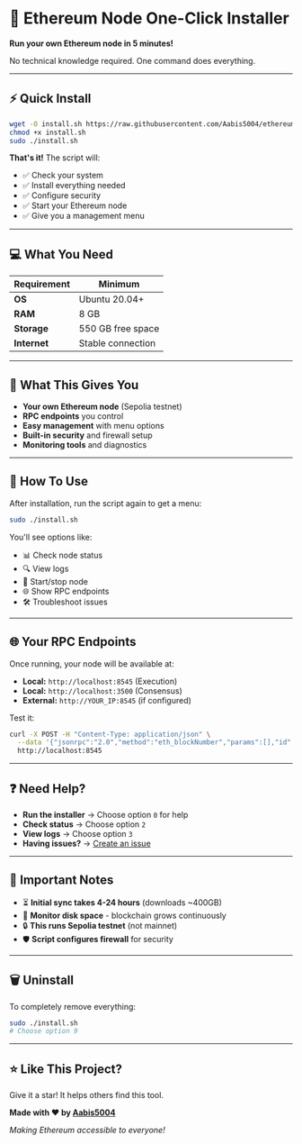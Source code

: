 # 🚀 Ethereum Node One-Click Installer

**Run your own Ethereum node in 5 minutes!**

No technical knowledge required. One command does everything.

---

## ⚡ Quick Install

```bash
wget -O install.sh https://raw.githubusercontent.com/Aabis5004/ethereum-node-installer/main/install.sh
chmod +x install.sh
sudo ./install.sh
```

**That's it!** The script will:
- ✅ Check your system
- ✅ Install everything needed  
- ✅ Configure security
- ✅ Start your Ethereum node
- ✅ Give you a management menu

---

## 💻 What You Need

| Requirement | Minimum |
|------------|---------|
| **OS** | Ubuntu 20.04+ |
| **RAM** | 8 GB |
| **Storage** | 550 GB free space |
| **Internet** | Stable connection |

---

## 🎯 What This Gives You

- **Your own Ethereum node** (Sepolia testnet)
- **RPC endpoints** you control
- **Easy management** with menu options
- **Built-in security** and firewall setup
- **Monitoring tools** and diagnostics

---

## 📱 How To Use

After installation, run the script again to get a menu:

```bash
sudo ./install.sh
```

You'll see options like:
- 📊 Check node status
- 🔍 View logs  
- 🔧 Start/stop node
- 🌐 Show RPC endpoints
- 🛠️ Troubleshoot issues

---

## 🌐 Your RPC Endpoints

Once running, your node will be available at:

- **Local:** `http://localhost:8545` (Execution)
- **Local:** `http://localhost:3500` (Consensus)  
- **External:** `http://YOUR_IP:8545` (if configured)

Test it:
```bash
curl -X POST -H "Content-Type: application/json" \
  --data '{"jsonrpc":"2.0","method":"eth_blockNumber","params":[],"id":1}' \
  http://localhost:8545
```

---

## ❓ Need Help?

- **Run the installer** → Choose option `0` for help
- **Check status** → Choose option `2`  
- **View logs** → Choose option `3`
- **Having issues?** → [Create an issue](https://github.com/Aabis5004/ethereum-node-installer/issues)

---

## 🚨 Important Notes

- ⏳ **Initial sync takes 4-24 hours** (downloads ~400GB)
- 💾 **Monitor disk space** - blockchain grows continuously
- 🔒 **This runs Sepolia testnet** (not mainnet)
- 🛡️ **Script configures firewall** for security

---

## 🗑️ Uninstall

To completely remove everything:

```bash
sudo ./install.sh
# Choose option 9
```

---

## ⭐ Like This Project?

Give it a star! It helps others find this tool.

**Made with ❤️ by [Aabis5004](https://github.com/Aabis5004)**

*Making Ethereum accessible to everyone!*
